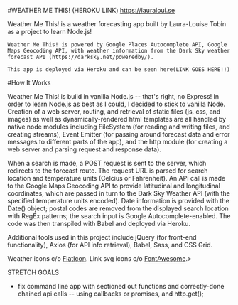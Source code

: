 #WEATHER ME THIS!
(HEROKU LINK)
https://lauraloui.se

Weather Me This! is a weather forecasting app built by Laura-Louise Tobin as a project to learn Node.js!


	Weather Me This! is powered by Google Places Autocomplete API, Google Maps Geocoding API, with weather information from the Dark Sky weather forecast API (https://darksky.net/poweredby/).
	
	This app is deployed via Heroku and can be seen here(LINK GOES HERE!!)

#How It Works

Weather Me This! is build in vanilla Node.js -- that's right, no Express! In order to learn Node.js as best as I could, I decided to stick to vanilla Node. Creation of a web server, routing, and retrieval of static files (js, css, and images) as well as dynamically-rendered html templates are all handled by native node modules including FileSystem (for reading and writing files, and creating streams), Event Emitter (for passing around forecast data and error messages to different parts of the app), and the http module (for creating a web server and parsing request and response data). 

When a search is made, a POST request is sent to the server, which redirects to the forecast route. The request URL is parsed for search location and temperature units (Celcius or Fahrenheit). An API call is made to the Google Maps Geocoding API to provide latitudinal and longitudinal coordinates, which are passed in turn to the Dark Sky Weather API (with the specified temperature units encoded). Date information is provided with the Date() object; postal codes are removed from the displayed search location with RegEx patterns; the search input is Google Autocomplete-enabled. The code was then transpiled with Babel and deployed via Heroku.


Additional tools used in this project include jQuery (for front-end functionality), Axios (for API info retrieval), Babel, Sass, and CSS Grid.
			

Weather icons c/o <a href="https://www.flaticon.com/packs/weather-151">FlatIcon</a>. Link svg icons c/o <a href="https://fontawesome.com/license">FontAwesome</a>.>



STRETCH GOALS


- fix command line app with sectioned out functions and correctly-done chained api calls
-- using callbacks or promises, and http.get();
